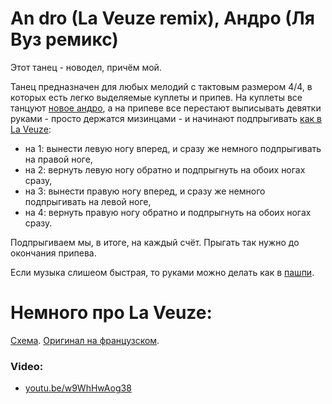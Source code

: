 An dro (La Veuze remix), Андро (Ля Вуз ремикс)
=================
Этот танец - новодел, причём мой.

Танец предназначен для любых мелодий с тактовым размером 4/4, в которых есть легко выделяемые куплеты и припев. На куплеты все танцуют [новое андро](an-dro-nevez.md), а на припеве все перестают выписывать девятки руками - просто держатся мизинцами - и начинают подпрыгивать [как в La Veuze](https://www.youtube.com/watch?v=w9WhHwAog38):

- на 1: вынести левую ногу вперед, и сразу же немного подпрыгивать на правой ноге,
- на 2: вернуть левую ногу обратно и подпрыгнуть на обоих ногах сразу,
- на 3: вынести правую ногу вперед, и сразу же немного подпрыгивать на левой ноге,
- на 4: вернуть правую ногу обратно и подпрыгнуть на обоих ногах сразу.

Подпрыгиваем мы, в итоге, на каждый счёт. Прыгать так нужно до окончания припева.

Если музыка слишеом быстрая, то руками можно делать как в [пашпи](pach-pi.md).

Немного про La Veuze:
====================
[Схема](https://translate.google.ru/translate?hl=en&sl=fr&tl=ru&u=http%3A%2F%2Fdansesbretonnes.gwalarn.org%2Fdanses%2Fveuze.html&sandbox=1). [Оригинал на французском](http://dansesbretonnes.gwalarn.org/danses/veuze.html).

### Video:
- [youtu.be/w9WhHwAog38](https://www.youtube.com/watch?v=w9WhHwAog38)
